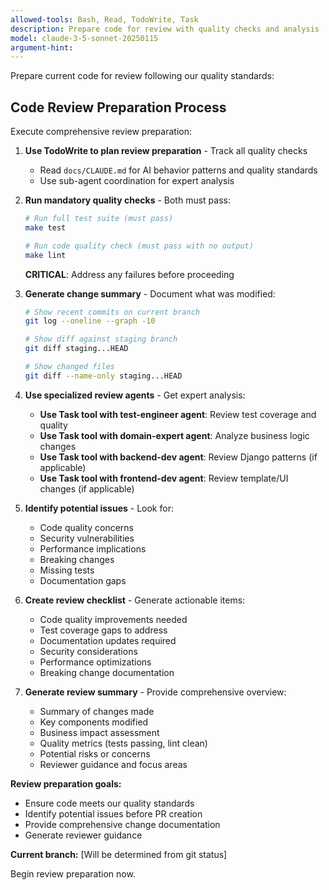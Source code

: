 ```yaml
---
allowed-tools: Bash, Read, TodoWrite, Task
description: Prepare code for review with quality checks and analysis
model: claude-3-5-sonnet-20250115
argument-hint:
---
```


Prepare current code for review following our quality standards:

## Code Review Preparation Process

Execute comprehensive review preparation:

1. **Use TodoWrite to plan review preparation** - Track all quality checks
   - Read `docs/CLAUDE.md` for AI behavior patterns and quality standards
   - Use sub-agent coordination for expert analysis

2. **Run mandatory quality checks** - Both must pass:
   ```bash
   # Run full test suite (must pass)
   make test
   ```
   ```bash
   # Run code quality check (must pass with no output)
   make lint
   ```
   **CRITICAL**: Address any failures before proceeding

3. **Generate change summary** - Document what was modified:
   ```bash
   # Show recent commits on current branch
   git log --oneline --graph -10

   # Show diff against staging branch
   git diff staging...HEAD

   # Show changed files
   git diff --name-only staging...HEAD
   ```

4. **Use specialized review agents** - Get expert analysis:
   - **Use Task tool with test-engineer agent**: Review test coverage and quality
   - **Use Task tool with domain-expert agent**: Analyze business logic changes
   - **Use Task tool with backend-dev agent**: Review Django patterns (if applicable)
   - **Use Task tool with frontend-dev agent**: Review template/UI changes (if applicable)

5. **Identify potential issues** - Look for:
   - Code quality concerns
   - Security vulnerabilities
   - Performance implications
   - Breaking changes
   - Missing tests
   - Documentation gaps

6. **Create review checklist** - Generate actionable items:
   - Code quality improvements needed
   - Test coverage gaps to address
   - Documentation updates required
   - Security considerations
   - Performance optimizations
   - Breaking change documentation

7. **Generate review summary** - Provide comprehensive overview:
   - Summary of changes made
   - Key components modified
   - Business impact assessment
   - Quality metrics (tests passing, lint clean)
   - Potential risks or concerns
   - Reviewer guidance and focus areas

**Review preparation goals:**
- Ensure code meets our quality standards
- Identify potential issues before PR creation
- Provide comprehensive change documentation
- Generate reviewer guidance

**Current branch:** [Will be determined from git status]

Begin review preparation now.